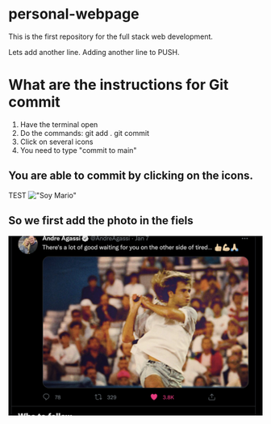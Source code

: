 # personal-webpage
This is the first repository for the full stack web development. 

Lets add another line. 
Adding another line to PUSH. 

# What are the instructions for Git commit

1. Have the terminal open 
2. Do the commands:
    git add .
    git commit 
3. Click on several icons 
4. You need to type "commit to main"

## You are able to commit by clicking on the icons. 
TEST
!["Soy Mario"](PXL_20210122_214818069.MP.jpg)


## So we first add the photo in the fiels
!["ADDING ANOTHER PHOTO"](LFG.jpg)

